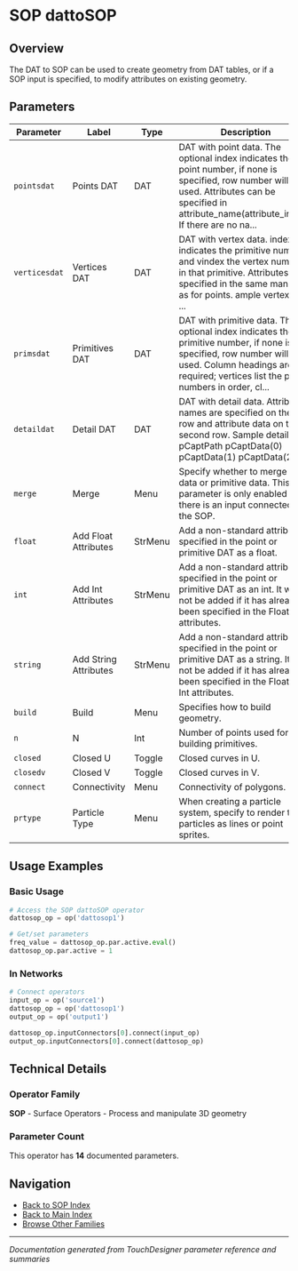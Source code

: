 # SOP dattoSOP

## Overview

The DAT to SOP can be used to create geometry from DAT tables, or if a SOP input is specified, to modify attributes on existing geometry.

## Parameters

| Parameter | Label | Type | Description |
|-----------|-------|------|-------------|
| `pointsdat` | Points DAT | DAT | DAT with point data. The optional index indicates the point number, if none is specified, row number will be used. Attributes can be specified in attribute_name(attribute_index). If there are no na... |
| `verticesdat` | Vertices DAT | DAT | DAT with vertex data.  index indicates the primitive number and vindex the vertex number in that primitive.  Attributes are specified in the same manner as for points.  ample vertex data:          ... |
| `primsdat` | Primitives DAT | DAT | DAT with primitive data. The optional index indicates the primitive number, if none is specified, row number will be used. Column headings are required; vertices list the point numbers in order, cl... |
| `detaildat` | Detail DAT | DAT | DAT with detail data. Attribute names are specified on the first row and attribute data on the second row. Sample detail data:                    pCaptPath  pCaptData(0) pCaptData(1) pCaptData(2) .... |
| `merge` | Merge | Menu | Specify whether to merge point data or primitive data. This parameter is only enabled when there is an input connected to the SOP. |
| `float` | Add Float Attributes | StrMenu | Add a non-standard attribute specified in the point or primitive DAT as a float. |
| `int` | Add Int Attributes | StrMenu | Add a non-standard attribute specified in the point or primitive DAT as an int. It will not be added if it has already been specified in the Float attributes. |
| `string` | Add String Attributes | StrMenu | Add a non-standard attribute specified in the point or primitive DAT as a string. It will not be added if it has already been specified in the Float or Int attributes. |
| `build` | Build | Menu | Specifies how to build geometry. |
| `n` | N | Int | Number of points used for building primitives. |
| `closed` | Closed U | Toggle | Closed curves in U. |
| `closedv` | Closed V | Toggle | Closed curves in V. |
| `connect` | Connectivity | Menu | Connectivity of polygons. |
| `prtype` | Particle Type | Menu | When creating a particle system, specify to render the particles as lines or point sprites. |

## Usage Examples

### Basic Usage

```python
# Access the SOP dattoSOP operator
dattosop_op = op('dattosop1')

# Get/set parameters
freq_value = dattosop_op.par.active.eval()
dattosop_op.par.active = 1
```

### In Networks

```python
# Connect operators
input_op = op('source1')
dattosop_op = op('dattosop1')
output_op = op('output1')

dattosop_op.inputConnectors[0].connect(input_op)
output_op.inputConnectors[0].connect(dattosop_op)
```

## Technical Details

### Operator Family

**SOP** - Surface Operators - Process and manipulate 3D geometry

### Parameter Count

This operator has **14** documented parameters.

## Navigation

- [Back to SOP Index](../SOP/SOP_INDEX.md)
- [Back to Main Index](../OPERATORS_INDEX.md)
- [Browse Other Families](../OPERATORS_INDEX.md#quick-navigation)

---
*Documentation generated from TouchDesigner parameter reference and summaries*
